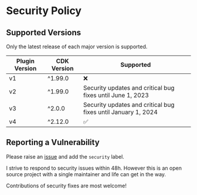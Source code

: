 # Security Policy

## Supported Versions

Only the latest release of each major version is supported.

| Plugin Version | CDK Version | Supported                                                     |
| -------------- | ----------- | ------------------------------------------------------------- |
| v1             | ^1.99.0     | :x:                                                           |
| v2             | ^1.99.0     | Security updates and critical bug fixes until June 1, 2023    |
| v3             | ^2.0.0      | Security updates and critical bug fixes until January 1, 2024 |
| v4             | ^2.12.0     | :white_check_mark:                                            |

## Reporting a Vulnerability

Please raise an [issue](https://github.com/mrgrain/cdk-esbuild/issues) and add the `security` label.

I strive to respond to security issues within 48h. However this is an open source project with a single maintainer and life can get in the way.

Contributions of security fixes are most welcome!
